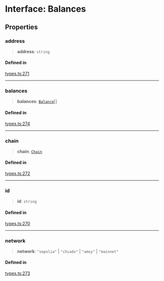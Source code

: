 # Interface: Balances

## Properties

### address

> **address**: `string`

#### Defined in

[types.ts:271](https://github.com/monerium/js-monorepo/blob/main/packages/sdk/src/types.ts#L271)

***

### balances

> **balances**: [`Balance`](/docs/SDK/interfaces/Balance.md)[]

#### Defined in

[types.ts:274](https://github.com/monerium/js-monorepo/blob/main/packages/sdk/src/types.ts#L274)

***

### chain

> **chain**: [`Chain`](/docs/SDK/type-aliases/Chain.md)

#### Defined in

[types.ts:272](https://github.com/monerium/js-monorepo/blob/main/packages/sdk/src/types.ts#L272)

***

### id

> **id**: `string`

#### Defined in

[types.ts:270](https://github.com/monerium/js-monorepo/blob/main/packages/sdk/src/types.ts#L270)

***

### network

> **network**: `"sepolia"` \| `"chiado"` \| `"amoy"` \| `"mainnet"`

#### Defined in

[types.ts:273](https://github.com/monerium/js-monorepo/blob/main/packages/sdk/src/types.ts#L273)
